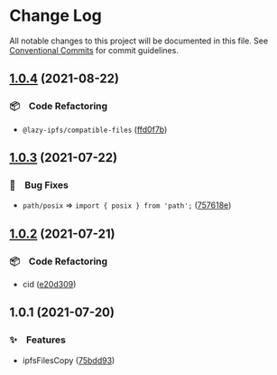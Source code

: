 # Change Log

All notable changes to this project will be documented in this file.
See [Conventional Commits](https://conventionalcommits.org) for commit guidelines.

## [1.0.4](https://github.com/bluelovers/ws-ipfs/compare/@lazy-ipfs/compatible-files@1.0.3...@lazy-ipfs/compatible-files@1.0.4) (2021-08-22)


### 📦　Code Refactoring

* `@lazy-ipfs/compatible-files` ([ffd0f7b](https://github.com/bluelovers/ws-ipfs/commit/ffd0f7bc84ee9e725846af5afcf99ccdea96f2ce))





## [1.0.3](https://github.com/bluelovers/ws-ipfs/compare/@lazy-ipfs/compatible-files@1.0.2...@lazy-ipfs/compatible-files@1.0.3) (2021-07-22)


### 🐛　Bug Fixes

* `path/posix` => `import { posix } from 'path';` ([757618e](https://github.com/bluelovers/ws-ipfs/commit/757618e4eef7f418c6e708ec53a5755642020904))





## [1.0.2](https://github.com/bluelovers/ws-ipfs/compare/@lazy-ipfs/compatible-files@1.0.1...@lazy-ipfs/compatible-files@1.0.2) (2021-07-21)


### 📦　Code Refactoring

* cid ([e20d309](https://github.com/bluelovers/ws-ipfs/commit/e20d309716b4d4a2473725319e9a2172ee811415))





## 1.0.1 (2021-07-20)


### ✨　Features

* ipfsFilesCopy ([75bdd93](https://github.com/bluelovers/ws-ipfs/commit/75bdd93d885615fd2596ecf58175b328bc04c804))
